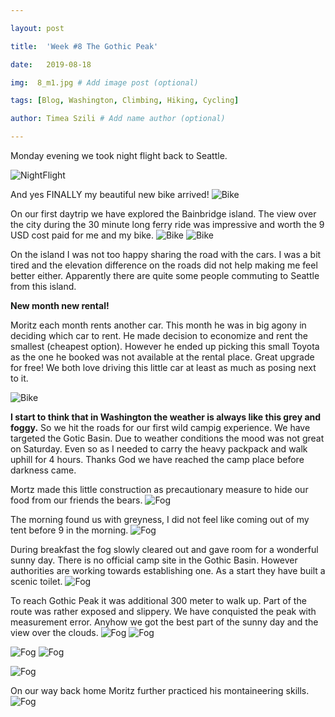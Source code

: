 ```yaml
---

layout: post

title:  'Week #8 The Gothic Peak'

date:   2019-08-18

img:  8_m1.jpg # Add image post (optional)

tags: [Blog, Washington, Climbing, Hiking, Cycling]

author: Timea Szili # Add name author (optional)

---
```


Monday evening we took night flight back to Seattle.

![NightFlight]({{site.baseurl}}/assets/img/8_1.jpg) 

And yes FINALLY my beautiful new bike arrived!
![Bike]({{site.baseurl}}/assets/img/8_2.jpg) 

On our first daytrip we have explored the Bainbridge island. 
The view over the city during the 30 minute long ferry ride was impressive and worth the 9 USD cost paid for me and my bike. 
![Bike]({{site.baseurl}}/assets/img/8_3.jpg) 
![Bike]({{site.baseurl}}/assets/img/8_4.jpg) 

On the island I was not too happy sharing the road with the cars. 
I was a bit tired and the elevation difference on the roads did not help making me feel better either.
Apparently there are quite some people commuting to Seattle from this island.

**New month new rental!**

Moritz each month rents another car. This month he was in big agony in deciding which car to rent. He made decision to economize and rent the smallest (cheapest option). 
However he ended up picking this small Toyota as the one he booked was not available at the rental place. Great upgrade for free! We both love driving this little car at least as much as posing next to it.

![Bike]({{site.baseurl}}/assets/img/8_5.jpg) 

**I start to think that in Washington the weather is always like this grey and foggy.**
So we hit the roads for our first wild campig experience. We have targeted the Gotic Basin. Due to weather conditions the mood was not great on Saturday. Even so as I needed to carry the heavy packpack and walk uphill for 4 hours. Thanks God we have reached the camp place before darkness came.

Mortz made this little construction as precautionary measure to hide our food from our friends the bears.
![Fog]({{site.baseurl}}/assets/img/8_8.jpg) 


The morning found us with greyness, I did not feel like coming out of my tent before 9 in the morning.
![Fog]({{site.baseurl}}/assets/img/8_12.jpg) 

During breakfast the fog slowly cleared out and gave room for a wonderful sunny day. There is no official camp site in the Gothic Basin. However authorities are working towards establishing one. As a start they have built a scenic toilet.
![Fog]({{site.baseurl}}/assets/img/8_toilet.jpg) 

To reach Gothic Peak it was additional 300 meter to walk up. Part of the route was rather exposed and slippery. We have conquisted the peak with measurement error. Anyhow we got the best part of the sunny day and the view over the clouds.
![Fog]({{site.baseurl}}/assets/img/8_10.jpg) 
![Fog]({{site.baseurl}}/assets/img/8_17.jpg) 

![Fog]({{site.baseurl}}/assets/img/8_18.jpg) 
![Fog]({{site.baseurl}}/assets/img/8_19.jpg) 


![Fog]({{site.baseurl}}/assets/img/8_15.jpg) 

On our way back home Moritz further practiced his montaineering skills.
![Fog]({{site.baseurl}}/assets/img/8_16.jpg) 

